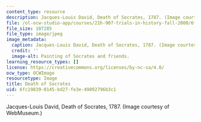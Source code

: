 ```yaml
---
content_type: resource
description: Jacques-Louis David, Death of Socrates, 1787. (Image courtesy of WebMuseum.)
file: /ol-ocw-studio-app/courses/21h-907-trials-in-history-fall-2000/6fc198390145bd27fe3e49092796b3c1_21h-907f00.jpg
file_size: 107285
file_type: image/jpeg
image_metadata:
  caption: Jacques-Louis David, Death of Socrates, 1787. (Image courtesy of[WebMuseum](http://www.ibiblio.org/wm/).)
  credit: ''
  image-alt: Painting of Socrates and friends.
learning_resource_types: []
license: https://creativecommons.org/licenses/by-nc-sa/4.0/
ocw_type: OCWImage
resourcetype: Image
title: Death of Socrates
uid: 6fc19839-0145-bd27-fe3e-49092796b3c1
---
```

Jacques-Louis David, Death of Socrates, 1787. (Image courtesy of WebMuseum.)